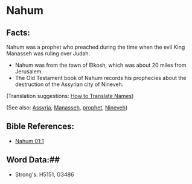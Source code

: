 # Nahum #

## Facts: ##

Nahum was a prophet who preached during the time when the evil King Manasseh was ruling over Judah.

* Nahum was from the town of Elkosh, which was about 20 miles from Jerusalem. 
* The Old Testament book of Nahum records his prophecies about the destruction of the Assyrian city of Nineveh.

(Translation suggestions: [How to Translate Names](rc://en/ta/man/translate/translate-names))

(See also: [Assyria](assyria.md), [Manasseh](manasseh.md), [prophet](../kt/prophet.md), [Nineveh](nineveh.md))

## Bible References: ##

* [Nahum 01:1](rc://en/tn/help/nam/01/01)

## Word Data:##

* Strong's: H5151, G3486
